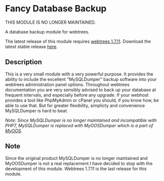 Fancy Database Backup
=====================

THIS MODULE IS NO LONGER MAINTAINED.

A database backup module for webtrees.

The latest release of this module requires [webtrees 1.7.11](https://github.com/fisharebest/webtrees). Download the latest stable release [here](https://github.com/JustCarmen/fancy_database_backup/releases/latest).

Description
-----------
This is a very small module with a very powerful purpose. It provides the ability to include the excellent "MySQLDumper" backup software into your webtrees administration panel options. Throughout webtrees documentation you are very sensibly advised to back up your database at frequent intervals, and especially before any upgrade. If your webhost provides a tool like PhpMyAdmin or cPanel you should, if you know how, be able to use that. But for greater flexibility, simplicty and convenience MySQLDumper is hard to beat.

*Note: Since MySQLDumper is no longer maintained and incompatible with PHP7, MySQLDumper is replaced with MyOOSDumper which is a part of [MyOOS](https://github.com/r23/MyOOS/tree/master/msd).*

Note
----
Since the original product MySQLDumper is no longer maintained and MyOOSDumper is not a real replacement I have decided to stop with the development of this module. Webtrees 1.7.11 is the last release for this module.
